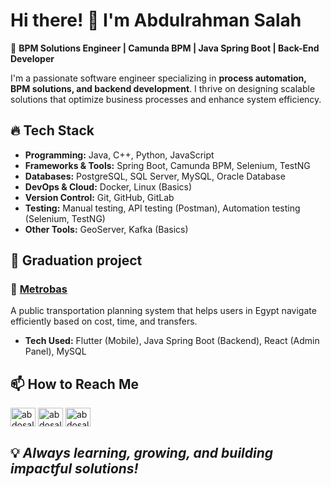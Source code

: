 # Hi there! 👋 I'm Abdulrahman Salah

🚀 **BPM Solutions Engineer | Camunda BPM | Java Spring Boot | Back-End Developer**

I'm a passionate software engineer specializing in **process automation, BPM solutions, and backend development**. I thrive on designing scalable solutions that optimize business processes and enhance system efficiency.

## 🔥 Tech Stack
- **Programming:** Java, C++, Python, JavaScript
- **Frameworks & Tools:** Spring Boot, Camunda BPM, Selenium, TestNG
- **Databases:** PostgreSQL, SQL Server, MySQL, Oracle Database
- **DevOps & Cloud:** Docker, Linux (Basics)
- **Version Control:** Git, GitHub, GitLab
- **Testing:** Manual testing, API testing (Postman), Automation testing (Selenium, TestNG)
- **Other Tools:** GeoServer, Kafka (Basics)

## 📌 Graduation project
### 🚊 [Metrobas](https://github.com/your-metrobas-link)
A public transportation planning system that helps users in Egypt navigate efficiently based on cost, time, and transfers.
- **Tech Used:** Flutter (Mobile), Java Spring Boot (Backend), React (Admin Panel), MySQL

## 📫 How to Reach Me
<p align="left">
<a href="https://linkedin.com/in/abdosalahh" target="blank"><img align="center" src="https://raw.githubusercontent.com/rahuldkjain/github-profile-readme-generator/master/src/images/icons/Social/linked-in-alt.svg" alt="abdosalahh" height="30" width="40" /></a>
<a href="https://fb.com/aabdoosalahh" target="blank"><img align="center" src="https://raw.githubusercontent.com/rahuldkjain/github-profile-readme-generator/master/src/images/icons/Social/facebook.svg" alt="abdosalah" height="30" width="40" /></a>
<a href="https://instagram.com/abdosalahh_" target="blank"><img align="center" src="https://raw.githubusercontent.com/rahuldkjain/github-profile-readme-generator/master/src/images/icons/Social/instagram.svg" alt="abdosalahh_" height="30" width="40" /></a>
</p>

## 💡 *Always learning, growing, and building impactful solutions!*
